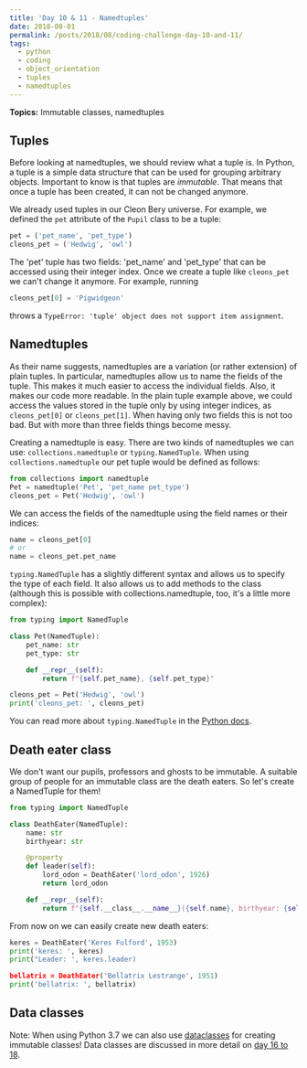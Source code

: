 ```yaml
---
title: 'Day 10 & 11 - Namedtuples'
date: 2018-08-01
permalink: /posts/2018/08/coding-challenge-day-10-and-11/
tags:
  - python
  - coding
  - object_orientation
  - tuples
  - namedtuples
---
```


**Topics:** Immutable classes, namedtuples

## Tuples
Before looking at namedtuples, we should review what a tuple is. In Python, a tuple is a simple data structure that can be used for grouping arbitrary objects. Important to know is that tuples are *immutable*. That means that once a tuple has been created, it can not be changed anymore.   

We already used tuples in our Cleon Bery universe. For example, we defined the ```pet``` attribute of the ```Pupil``` class to be a tuple:

```python
pet = ('pet_name', 'pet_type')
cleons_pet = ('Hedwig', 'owl')
```

The 'pet' tuple has two fields: 'pet_name' and 'pet_type' that can be accessed using their integer index. Once we create a tuple like ```cleons_pet``` we can't change it anymore. For example, running

```python
cleons_pet[0] = 'Pigwidgeon'
```

throws a ```TypeError: 'tuple' object does not support item assignment```.

## Namedtuples
As their name suggests, namedtuples are a variation (or rather extension) of plain tuples. In particular, namedtuples allow us to name the fields of the tuple. This makes it much easier to access the individual fields. Also, it makes our code more readable. In the plain tuple example above, we could access the values stored in the tuple only by using integer indices, as ```cleons_pet[0]``` or ```cleons_pet[1]```. When having only two fields this is not too bad. But with more than three fields things become messy. 

Creating a namedtuple is easy. There are two kinds of namedtuples we can use: ```collections.namedtuple``` or ```typing.NamedTuple```. When using ```collections.namedtuple``` our pet tuple would be defined as follows:

```python
from collections import namedtuple
Pet = namedtuple('Pet', 'pet_name pet_type')
cleons_pet = Pet('Hedwig', 'owl')
```

We can access the fields of the namedtuple using the field names or their indices:
```python
name = cleons_pet[0]
# or
name = cleons_pet.pet_name
```

```typing.NamedTuple``` has a slightly different syntax and allows us to specify the type of each field. It also allows us to add methods to the class (although this is possible with collections.namedtuple, too, it's a little more complex):

```python
from typing import NamedTuple

class Pet(NamedTuple):
    pet_name: str
    pet_type: str

    def __repr__(self):
        return f"{self.pet_name}, {self.pet_type}"

cleons_pet = Pet('Hedwig', 'owl')
print('cleons_pet: ', cleons_pet)
```

You can read more about ```typing.NamedTuple``` in the [Python docs](https://docs.python.org/3/library/typing.html).

## Death eater class
We don't want our pupils, professors and ghosts to be immutable. A suitable group of people for an immutable class are the death eaters. So let's create a NamedTuple for them!

```python
from typing import NamedTuple

class DeathEater(NamedTuple):
    name: str
    birthyear: str

    @property
    def leader(self):
        lord_odon = DeathEater('lord_odon', 1926)
        return lord_odon

    def __repr__(self):
        return f"{self.__class__.__name__}({self.name}, birthyear: {self.birthyear})"
```

From now on we can easily create new death eaters:
```python
keres = DeathEater('Keres Fulford', 1953)
print('keres: ', keres)
print("Leader: ', keres.leader)

bellatrix = DeathEater('Bellatrix Lestrange', 1951)
print('bellatrix: ', bellatrix)
```

## Data classes

Note: When using Python 3.7 we can also use [dataclasses](https://docs.python.org/3/library/dataclasses.html) for creating immutable classes! Data classes are discussed in more detail on [day 16 to 18](http://alpopkes.com/posts/2018/08/coding-challenge-day-16-to-18/).


